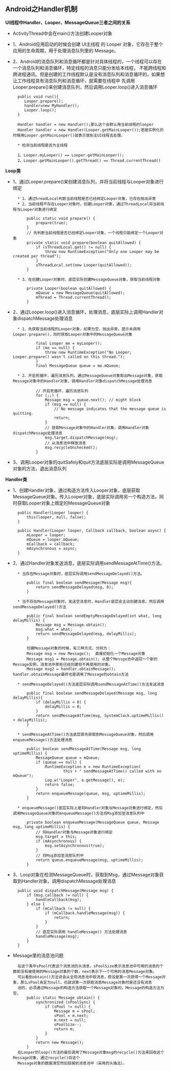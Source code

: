 ## Android之Handler机制 ##

**UI线程中Handler、Looper、MessageQueue三者之间的关系**

* ActivityThread中会在main()方法创建Looper对象

* 1、Android应用启动的时候会创建 UI主线程 的 Looper 对象，它存在于整个应用的生命周期，用于处理消息队列里的 Message。

* 2、Android的消息队列和消息循环都是针对具体线程的，一个线程可以存在一个消息队列和消息循环，特定线程的消息只能分发给本线程，
不能跨线程和跨进程通讯。但是创建的工作线程默认是没有消息队列和消息循环的，如果想让工作线程具有消息队列和消息循环，就需要在线程中
先调用Looper.prepare()来创建消息队列，然后调用Looper.loop()进入消息循环
	
		public void run(){  
		   Looper.prepare();  
		   handler=new MyHandler();  
		   Looper.loop();  
		} 
	
		Handler handler = new Handler();那么这个会默认用当前线程的looper
	    Handler handler = new Handler(Looper.getMainLooper());若是实例化的时候用Looper.getMainLooper()就表示放到主UI线程去处理。

		* 检测当前线程是否为主线程

		1、Looper.myLooper() == Looper.getMainLooper();
		2、Looper.getMainLooper().getThread() == Thread.currentThread() 
	
**Loop类**

* 1、通过Looper.prepare()来创建消息队列，并将当前线程与Looper对象进行绑定

		* 1、通过hreadLocal判断当前线程是否已经绑定Looper对象，已存在抛出异常
		* 2、当前线程不存在Looper对象时，创建Looper对象，通过ThreadLocal将当前线程与Looper对象进行绑定
		
			public static void prepare() {
			    prepare(true);
			}
			// 先判断当前线程是否已经绑定Looper对象，一个线程只能绑定一个Looper对象
			private static void prepare(boolean quitAllowed) {
			    if (sThreadLocal.get() != null) {
			        throw new RuntimeException("Only one Looper may be created per thread");
			    }
			    sThreadLocal.set(new Looper(quitAllowed));
			}

		* 3、在创建Looper对象时，底层实际创建MessageQueue对象，获取当前线程对象
		
		    private Looper(boolean quitAllowed) {
		        mQueue = new MessageQueue(quitAllowed);
		        mThread = Thread.currentThread();
		    }

* 2、通过Looper.loop()进入消息循环，处理消息，底层实际上调用Handler对象dispatchMessage处理消息

		* 1、先获取当前线程的Looper对象，如果为空，抛出异常，提示未调用Looper.prepare()，同时获取Looper对象中的MessageQueue对象
	
			    final Looper me = myLooper();
		        if (me == null) {
		            throw new RuntimeException("No Looper; Looper.prepare() wasn't called on this thread.");
		        }
				final MessageQueue queue = me.mQueue;
	
		* 2、开启死循环，遍历消息队列。通过MessageQueue对象取出Message对象，获取Message对象中的Handler对象，调用Handler对象dispatchMessage处理消息
		 
				// 开启死循环，遍历消息队列
			  	for (;;) {
		            Message msg = queue.next(); // might block
		            if (msg == null) {
		                // No message indicates that the message queue is quitting.
		                return;
		            }
					// 获取Message对象中的Handler对象，调用Handler对象dispatchMessage处理消息
		            msg.target.dispatchMessage(msg);
					// 从消息池中释放消息
		            msg.recycleUnchecked();
		        }

* 3、调用Looper对象的quitSafely和quit方法底层实际是调用MessageQueue对象的方法，退出消息队列

**Handler类**

* 1、创建Handler对象，通过构造方法传入Looper对象，底层获取MessageQueue对象。传入Looper对象，底层实际调用另一个构造方法。同时获取Looper对象上绑定的MessageQueue对象
	
		public Handler(Looper looper) {
	        this(looper, null, false);
	    }
		
		public Handler(Looper looper, Callback callback, boolean async) {
	        mLooper = looper;
	        mQueue = looper.mQueue;
	        mCallback = callback;
	        mAsynchronous = async;
	    }

* 2、通过Handler对象发送消息，底层实际调用sendMessageAtTime()方法。
	
		* 当存在Message对象时，底层实际调用sendMessageDelayed()方法。
		
			public final boolean sendMessage(Message msg){
		        return sendMessageDelayed(msg, 0);
		    }
	
		* 当不存在Message对象时，发送空消息时，Handler底层会主动创建消息，然后调用sendMessageDelayed()方法
		   
			public final boolean sendEmptyMessageDelayed(int what, long delayMillis) {
		        Message msg = Message.obtain();
		        msg.what = what;
		        return sendMessageDelayed(msg, delayMillis);
		    }
			
			创建Message对象的时候，有三种方式，分别为：
			Message msg = new Message();  直接初始化一个Message对象
			Message msg1 = Message.obtain(); 从整个Messge池中返回一个新的Message实例，消息池中那些已经创建但不再使用的对象。 
			Message msg2 = handler.obtainMessage();  handler.obtainMessage最终也是调用了Message的obtain方法
       
		* sendMessageDelayed()方法底层实际调用sendMessageAtTime()方法发送消息
		
			public final boolean sendMessageDelayed(Message msg, long delayMillis){
		        if (delayMillis < 0) {
		            delayMillis = 0;
		        }
		        return sendMessageAtTime(msg, SystemClock.uptimeMillis() + delayMillis);
			}

		* sendMessageAtTime()方法底层首先获取到MessageQueue对象，然后调用enqueueMessage()方法处理消息
		
			public boolean sendMessageAtTime(Message msg, long uptimeMillis) {
		        MessageQueue queue = mQueue;
		        if (queue == null) {
		            RuntimeException e = new RuntimeException(
		                    this + " sendMessageAtTime() called with no mQueue");
		            Log.w("Looper", e.getMessage(), e);
		            return false;
		        }
		        return enqueueMessage(queue, msg, uptimeMillis);
		    }

		* enqueueMessage()底层实际上是将Handler对象与Message对象进行绑定，然后调用MessageQueue对象的enqueueMessage()方法将Msg添加至消息队列中
		
			private boolean enqueueMessage(MessageQueue queue, Message msg, long uptimeMillis) {
				// 将Handler对象与Message对象进行绑定
		        msg.target = this;
		        if (mAsynchronous) {
		            msg.setAsynchronous(true);
		        }
				// 将Msg添加至消息队列中
		        return queue.enqueueMessage(msg, uptimeMillis);
		    }

* 3、Loop对象在检测MessageQueue时，获取到Msg，通过Message对象获取到Handler对象，调用dispatchMessage处理消息
			
		public void dispatchMessage(Message msg) {
	        if (msg.callback != null) {
	            handleCallback(msg);
	        } else {
	            if (mCallback != null) {
	                if (mCallback.handleMessage(msg)) {
	                    return;
	                }
	            }
				// 底层实际调用 handleMessage() 方法处理消息
	            handleMessage(msg);
	        }
	    }


* Message里的消息池问题      

		在这个类中sPool代表这个消息池的头消息，sPoolSize表示消息池中可用的消息的个数即没有被使用的Message对象的个数，next表示下一个可用的消息Message对象。
		可以看到obtain()方法说会从全局消息池中取消息，假设是第一次获得一个Message对象，那么sPool肯定为null，也就说第一次获取消息Message对象时是还没有消息
    	池的，必须通过Message的构造方法获取一个Message对象的，Message的构造方法为空。
			public static Message obtain() {  
			    synchronized (sPoolSync) {  
			        if (sPool != null) {  
			            Message m = sPool;  
			            sPool = m.next;  
			            m.next = null;  
			            sPoolSize--;  
			            return m;  
			        }  
			    }  
			    return new Message();  
			}  
		在Looper的loop()方法的最后调用了Message对象msg的recycle()方法来回收这个Message对象，通过recycle()将这个
	    Message对象的数据清空然后链接到消息池中（采用的头插法）。